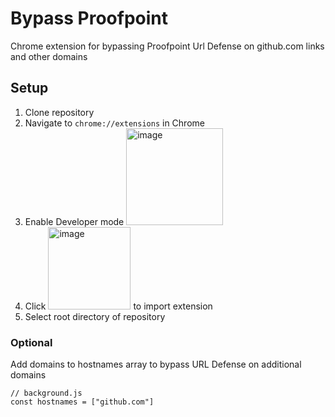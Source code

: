 # Bypass Proofpoint
Chrome extension for bypassing Proofpoint Url Defense on github.com links and other domains

## Setup 
1. Clone repository
2. Navigate to `chrome://extensions` in Chrome
3. Enable Developer mode  <img width="155" alt="image" src="https://github.com/dustinlikenssch/bypass-proofpoint/assets/53537928/368cdf38-0f27-4b4f-916b-4c5cd8e4fd4b">
4. Click  <img width="132" alt="image" src="https://github.com/dustinlikenssch/bypass-proofpoint/assets/53537928/9969d39f-b058-4f31-aaab-2698c928bb3a">  to import extension
5. Select root directory of repository

### Optional 
Add domains to hostnames array to bypass URL Defense on additional domains 
```
// background.js
const hostnames = ["github.com"]
```

